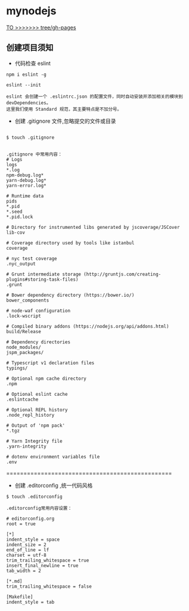 # mynodejs


[ TO >>>>>>> tree/gh-pages ](https://github.com/fairyly/mynodejs/tree/gh-pages)



## 创建项目须知

- 代码检查 eslint
```
npm i eslint -g

eslint --init

eslint 会创建一个 .eslintrc.json 的配置文件，同时自动安装并添加相关的模块到 devDependencies。
这里我们使用 Standard 规范，其主要特点是不加分号。
```

- 创建 .gitignore 文件,忽略提交的文件或目录
```

$ touch .gitignore


.gitignore 中常用内容：
# Logs
logs
*.log
npm-debug.log*
yarn-debug.log*
yarn-error.log*
 
# Runtime data
pids
*.pid
*.seed
*.pid.lock
 
# Directory for instrumented libs generated by jscoverage/JSCover
lib-cov
 
# Coverage directory used by tools like istanbul
coverage
 
# nyc test coverage
.nyc_output
 
# Grunt intermediate storage (http://gruntjs.com/creating-plugins#storing-task-files)
.grunt
 
# Bower dependency directory (https://bower.io/)
bower_components
 
# node-waf configuration
.lock-wscript
 
# Compiled binary addons (https://nodejs.org/api/addons.html)
build/Release
 
# Dependency directories
node_modules/
jspm_packages/
 
# Typescript v1 declaration files
typings/
 
# Optional npm cache directory
.npm
 
# Optional eslint cache
.eslintcache
 
# Optional REPL history
.node_repl_history
 
# Output of 'npm pack'
*.tgz
 
# Yarn Integrity file
.yarn-integrity
 
# dotenv environment variables file
.env

```

================================================


- 创建 .editorconfig ,统一代码风格

```
$ touch .editorconfig

.editorconfig常用内容设置：

# editorconfig.org
root = true

[*]
indent_style = space
indent_size = 2
end_of_line = lf
charset = utf-8
trim_trailing_whitespace = true
insert_final_newline = true
tab_width = 2

[*.md]
trim_trailing_whitespace = false

[Makefile]
indent_style = tab

```
